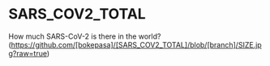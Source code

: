 # SARS_COV2_TOTAL
How much SARS-CoV-2 is there in the world?
(https://github.com/[bokepasa]/[SARS_COV2_TOTAL]/blob/[branch]/SIZE.jpg?raw=true)
